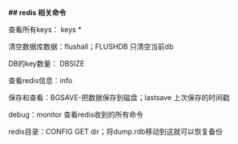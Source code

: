 **## redis 相关命令**



查看所有keys： keys *

清空数据库数据：flushall；FLUSHDB 只清空当前db

DB的key数量： DBSIZE 

查看redis信息：info

保存和查看：BGSAVE-把数据保存到磁盘；lastsave 上次保存的时间戳

debug：monitor 查看redis收到的所有命令

redis目录：CONFIG GET dir；将dump.rdb移动到这就可以恢复备份